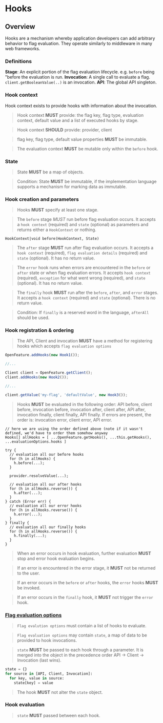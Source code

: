 # Hooks

## Overview

Hooks are a mechanism whereby application developers can add arbitrary behavior
to flag evaluation. They operate similarly to middleware in many web frameworks.

### Definitions

**Stage**: An explicit portion of the flag evaluation lifecycle. e.g. `before` being "before the evaluation is run.
**Invocation**: A single call to evaluate a flag. `client.getBooleanValue(..)` is an invocation.
**API**: The global API singleton.

### Hook context

Hook context exists to provide hooks with information about the invocation.

> Hook context **MUST** provide: the flag key, flag type, evaluation context, default value and a list of  executed hooks by stage.

> Hook context **SHOULD** provide: provider, client

> flag key, flag type, default value properties **MUST** be immutable.

> The evaluation context **MUST** be mutable only within the `before` hook.

### State

> State **MUST** be a map of objects.

> Condition: State **MUST** be immutable, if the implementation language supports a mechanism for marking data as immutable.

### Hook creation and parameters

> Hooks **MUST** specify at least one stage.

> The `before` stage *MUST* run before flag evaluation occurs. It accepts a `hook context` (required) and `state` (optional) as parameters and returns either a `HookContext` or nothing.

```
HookContext|void before(HookContext, State)
```

> The `after` stage **MUST** run after flag evaluation occurs. It accepts a `hook context` (required), `flag evaluation details` (required) and `state` (optional). It has no return value.

> The `error` hook runs when errors are encountered in the `before` or `after` state or when flag evaluation errors. It accepts `hook context` (required), `exception` for what went wrong (required), and `state` (optional). It has no return value.

> The `finally` hook **MUST** run after the `before`, `after`, and `error` stages. It accepts a `hook context` (required) and `state` (optional). There is no return value.

> Condition: If `finally` is a reserved word in the language, `afterAll` should be used.

### Hook registration & ordering

> The API, Client and invocation **MUST** have a method for registering hooks which accepts `flag evaluation options`

```js
OpenFeature.addHooks(new Hook1());

//...

Client client = OpenFeature.getClient();
client.addHooks(new Hook2());

//...

client.getValue('my-flag', 'defaultValue', new Hook3());
```

> Hooks **MUST** be evaluated in the following order: API before, client before, invocation before, invocation after, client after, API after, invocation finally, client finally, API finally. If errors are present, the order is: invocation error, client error, API error.

```
// here we are using the order defined above (note if it wasn't defined, we'd have to order them somehow anyway
Hooks[] allHooks = [ ...OpenFeature.getHooks(), ...this.getHooks(), ...evaluationOptions.hooks ]

try {
  // evaluation all our before hooks
  for (h in allHooks) {
    h.before(...);
  }

  provider.resolveValue(...);

  // evaluation all our after hooks
  for (h in allHooks.reverse()) {
    h.after(...);
  }
} catch (Error err) {
  // evaluation all our error hooks
  for (h in allHooks.reverse()) {
    h.error(...);
  }
} finally {
  // evaluation all our finally hooks
  for (h in allHooks.reverse()) {
    h.finally(...);
  }
}
```

> When an error occurs in hook evaluation, further evaluation **MUST** stop and error hook evaluation begins.

> If an error is encountered in the error stage, it **MUST** not be returned to the user.

> If an error occurs in the `before` or `after` hooks, the `error` hooks **MUST** be invoked.

> If an error occurs in the `finally` hook, it **MUST** not trigger the `error` hook.

### [Flag evaluation options](../types.md#evaluation-options)

> `Flag evalution options` must contain a list of hooks to evaluate.

> `Flag evaluation options` may contain `state`, a map of data to be provided to hook invocations.

> `state` **MUST** be passed to each hook through a parameter. It is merged into the object in the precedence order API -> Client -> Invocation (last wins).

```python
state = {}
for source in [API, Client, Invocation]:
  for key, value in source:
    state[key] = value
```

> The hook **MUST** not alter the `state` object.

### Hook evaluation

> `state` **MUST** passed between each hook.

